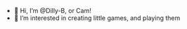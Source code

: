 - 👋 Hi, I’m @Dilly-B, or Cam!
- 👀 I’m interested in creating little games, and playing them

<!---
Dilly-B/Dilly-B is a ✨ special ✨ repository because its `README.md` (this file) appears on your GitHub profile.
You can click the Preview link to take a look at your changes.
--->
